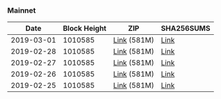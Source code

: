 ### Mainnet

|    Date    | Block Height | ZIP | SHA256SUMS |
| ---------- | ------------ | --- | ---------- |
| 2019-03-01 | 1010585 | [Link](https://s3-ap-southeast-2.amazonaws.com/ion-bootstrap/mainnet/2019-03-01/bootstrap.dat.zip) (581M) | [Link](https://s3-ap-southeast-2.amazonaws.com/ion-bootstrap/mainnet/2019-03-01/SHA256SUMS) |
| 2019-02-28 | 1010585 | [Link](https://s3-ap-southeast-2.amazonaws.com/ion-bootstrap/mainnet/2019-02-28/bootstrap.dat.zip) (581M) | [Link](https://s3-ap-southeast-2.amazonaws.com/ion-bootstrap/mainnet/2019-02-28/SHA256SUMS) |
| 2019-02-27 | 1010585 | [Link](https://s3-ap-southeast-2.amazonaws.com/ion-bootstrap/mainnet/2019-02-27/bootstrap.dat.zip) (581M) | [Link](https://s3-ap-southeast-2.amazonaws.com/ion-bootstrap/mainnet/2019-02-27/SHA256SUMS) |
| 2019-02-26 | 1010585 | [Link](https://s3-ap-southeast-2.amazonaws.com/ion-bootstrap/mainnet/2019-02-26/bootstrap.dat.zip) (581M) | [Link](https://s3-ap-southeast-2.amazonaws.com/ion-bootstrap/mainnet/2019-02-26/SHA256SUMS) |
| 2019-02-25 | 1010585 | [Link](https://s3-ap-southeast-2.amazonaws.com/ion-bootstrap/mainnet/2019-02-25/bootstrap.dat.zip) (581M) | [Link](https://s3-ap-southeast-2.amazonaws.com/ion-bootstrap/mainnet/2019-02-25/SHA256SUMS) |
